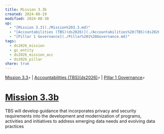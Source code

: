 ```yaml
---
title: Mission 3.3b
created: 2024-08-19
modified: 2024-08-30
up:
  - "[Mission 3.3](./Mission%203.3.md)"
  - "[Accountabilities (TBS)(ds2026)](./Accountabilities%20(TBS)(ds2026).md)"
  - "[Pillar 1 Governance](./Pillar%201%20Governance.md)"
tags:
  - ds2026_mission
  - gc_entity
  - ds2026_mission_acc
  - ds2026_pillar
share: true
---
```

[Mission 3.3](./Mission%203.3.md)⤴️ | [Accountabilities (TBS)(ds2026)](./Accountabilities%20(TBS)(ds2026).md)⤴️ | [Pillar 1 Governance](./Pillar%201%20Governance.md)⤴️
# [Mission 3.3b](Mission%203.3b.md)
TBS will develop guidance that incorporates privacy and security requirements into the development and modernization of programs, activities and initiatives to address emerging data needs and evolving data practices
